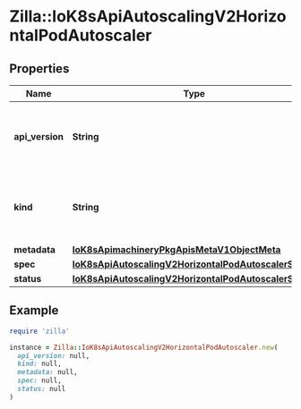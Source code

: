 # Zilla::IoK8sApiAutoscalingV2HorizontalPodAutoscaler

## Properties

| Name | Type | Description | Notes |
| ---- | ---- | ----------- | ----- |
| **api_version** | **String** | APIVersion defines the versioned schema of this representation of an object. Servers should convert recognized schemas to the latest internal value, and may reject unrecognized values. More info: https://git.k8s.io/community/contributors/devel/sig-architecture/api-conventions.md#resources | [optional] |
| **kind** | **String** | Kind is a string value representing the REST resource this object represents. Servers may infer this from the endpoint the client submits requests to. Cannot be updated. In CamelCase. More info: https://git.k8s.io/community/contributors/devel/sig-architecture/api-conventions.md#types-kinds | [optional] |
| **metadata** | [**IoK8sApimachineryPkgApisMetaV1ObjectMeta**](IoK8sApimachineryPkgApisMetaV1ObjectMeta.md) |  | [optional] |
| **spec** | [**IoK8sApiAutoscalingV2HorizontalPodAutoscalerSpec**](IoK8sApiAutoscalingV2HorizontalPodAutoscalerSpec.md) |  | [optional] |
| **status** | [**IoK8sApiAutoscalingV2HorizontalPodAutoscalerStatus**](IoK8sApiAutoscalingV2HorizontalPodAutoscalerStatus.md) |  | [optional] |

## Example

```ruby
require 'zilla'

instance = Zilla::IoK8sApiAutoscalingV2HorizontalPodAutoscaler.new(
  api_version: null,
  kind: null,
  metadata: null,
  spec: null,
  status: null
)
```

